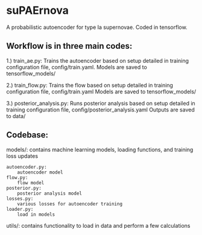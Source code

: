 # suPAErnova
A probabilistic autoencoder for type Ia supernovae. Coded in tensorflow.

## Workflow is in three main codes:
1.) train_ae.py:
    Trains the autoencoder based on setup detailed in training configuration file, config/train.yaml.
    Models are saved to tensorflow_models/
    
2.) train_flow.py:
    Trains the flow based on setup detailed in training configuration file, config/train.yaml 
    Models are saved to tensorflow_models/

3.) posterior_analysis.py:
    Runs posterior analysis based on setup detailed in training configuration file, config/posterior_analysis.yaml
    Outputs are saved to data/

## Codebase:

models/: contains machine learning models, loading functions, and training loss updates

	autoencoder.py:
		autoencoder model
	flow.py:
		flow model
	posterior.py:
		posterior analysis model
	losses.py:
		various losses for autoencoder training
	loader.py:
		load in models

utils/: contains functionality to load in data and perform a few calculations


	
